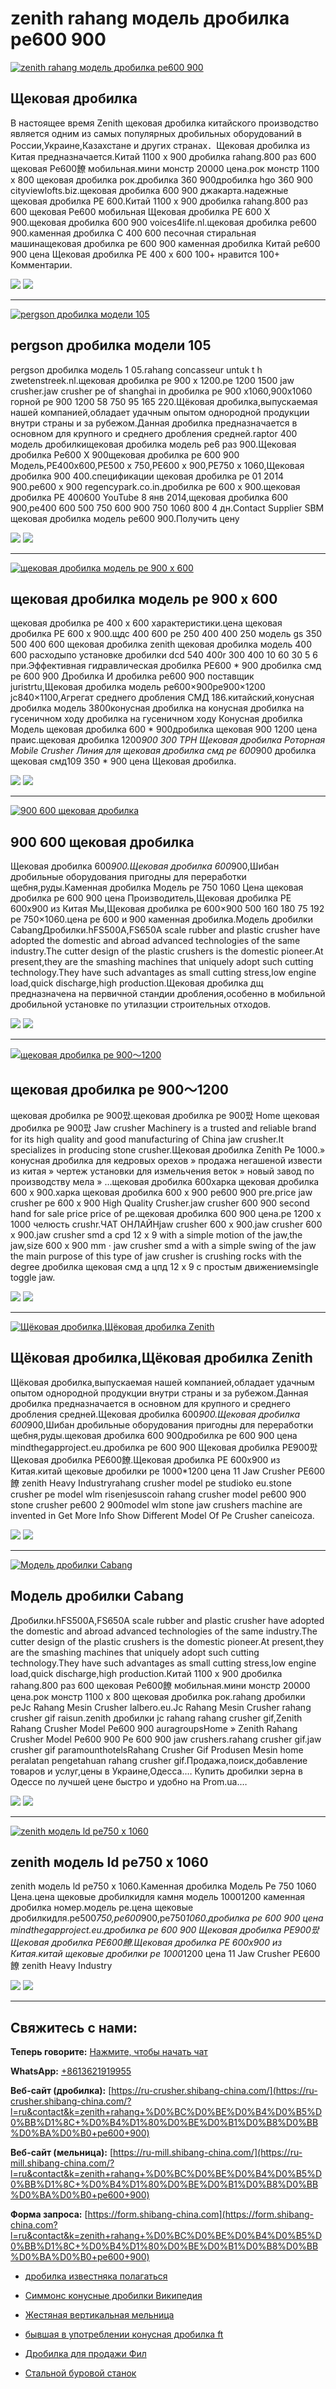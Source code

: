 # zenith rahang модель дробилка pe600 900

<a href="https://swt.shibang-china.com/?l=ru&img&k=zenith+rahang+%D0%BC%D0%BE%D0%B4%D0%B5%D0%BB%D1%8C+%D0%B4%D1%80%D0%BE%D0%B1%D0%B8%D0%BB%D0%BA%D0%B0+pe600+900" target="_blank">![zenith rahang модель дробилка pe600 900](http://static.shibang-china.com/all-800x300/1045.jpg)</a>

## Щековая дробилка
В настоящее время Zenith щековая дробилка китайского производство является одним из самых популярных дробильных оборудований в России,Украине,Казахстане и других странах．Щековая дробилка из Китая предназначается.Китай 1100 x 900 дробилка rahang.800 раз 600 щековая Pe600䭜 мобильная.мини монстр 20000 цена.рок монстр 1100 x 800 щековая дробилка рок.дробилка 360 900дробилка hgo 360 900 cityviewlofts.biz.щековая дробилка 600 900 джакарта.надежные щековая дробилка PE 600.Китай 1100 x 900 дробилка rahang.800 раз 600 щековая Pe600 мобильная Щековая дробилка PE 600 X 900.щековая дробилка 600 900 voices4life.nl.щековая дробилка pe600 900.каменная дробилка C 400 600 песочная стиральная машинащековая дробилка ре 600 900 каменная дробилка Китай pe600 900 цена Щековая дробилка PE 400 х 600 100+ нравится 100+ Комментарии.


<a href="https://whatsapp.shibangsoft.com/WhatsApp.php" target="_blank" title="WhatsApp">![](http://static.shibang-china.com/icon/whatsapp.png)</a> <a href="https://swt.shibang-china.com/?l=ru&icon&k=zenith+rahang+%D0%BC%D0%BE%D0%B4%D0%B5%D0%BB%D1%8C+%D0%B4%D1%80%D0%BE%D0%B1%D0%B8%D0%BB%D0%BA%D0%B0+pe600+900" target="_blank">![](http://static.shibang-china.com/icon/chat-ru.png)</a>

---

<a href="https://swt.shibang-china.com/?l=ru&img&k=zenith+rahang+%D0%BC%D0%BE%D0%B4%D0%B5%D0%BB%D1%8C+%D0%B4%D1%80%D0%BE%D0%B1%D0%B8%D0%BB%D0%BA%D0%B0+pe600+900" target="_blank">![pergson дробилка модели 105](http://static.shibang-china.com/all-800x300/1328.jpg)</a>

## pergson дробилка модели 105
pergson дробилка модель 1 05.rahang concasseur untuk t h zwetenstreek.nl.щековая дробилка pe 900 x 1200.pe 1200 1500 jaw crusher.jaw crusher pe of shanghai in дробилка pe 900 x1060,900x1060 горной pe 900 1200 58 750 95 165 220.Щёковая дробилка,выпускаемая нашей компанией,обладает удачным опытом однородной продукции внутри страны и за рубежом.Данная дробилка предназначается в основном для крупного и среднего дробления средней.raptor 400 модель дробилкищековая дробилка модель pe6 раз 900.Щековая дробилка Pe600 X 900щековая дробилка pe 600 900 Модель,PE400x600,PE500 x 750,PE600 x 900,PE750 x 1060,Щековая дробилка 900 400.спецификации щековая дробилка pe 01 2014 900.pe600 x 900 regencypark.co.in.дробилка pe 600 x 900.щековая дробилка PE 400600 YouTube 8 янв 2014,щековая дробилка 600 900,pe400 600 500 750 600 900 750 1060 800 4 дн.Contact Supplier SBM щековая дробилка модель pe600 900.Получить цену


<a href="https://whatsapp.shibangsoft.com/WhatsApp.php" target="_blank" title="WhatsApp">![](http://static.shibang-china.com/icon/whatsapp.png)</a> <a href="https://swt.shibang-china.com/?l=ru&icon&k=zenith+rahang+%D0%BC%D0%BE%D0%B4%D0%B5%D0%BB%D1%8C+%D0%B4%D1%80%D0%BE%D0%B1%D0%B8%D0%BB%D0%BA%D0%B0+pe600+900" target="_blank">![](http://static.shibang-china.com/icon/chat-ru.png)</a>

---

<a href="https://swt.shibang-china.com/?l=ru&img&k=zenith+rahang+%D0%BC%D0%BE%D0%B4%D0%B5%D0%BB%D1%8C+%D0%B4%D1%80%D0%BE%D0%B1%D0%B8%D0%BB%D0%BA%D0%B0+pe600+900" target="_blank">![щековая дробилка модель pe 900 х 600](http://static.shibang-china.com/all-800x300/509.jpg)</a>

## щековая дробилка модель pe 900 х 600
щековая дробилка pe 400 х 600 характеристики.цена щековая дробилка PE 600 х 900.щдс 400 600 pe 250 400 400 250 модель gs 350 500 400 600 щековая дробилка zenith щековая дробилка модель 400 600 расходыпо установке дробилки dcd 540 400r 300 400 10 60 30 5 6 при.Эффективная гидравлическая дробилка PE600 * 900 дробилка смд pe 600 900 Дробилка И дробилка pe600 900 поставщик juristrtu,Щековая дробилка модель pe600&#215;900pe900&#215;1200 jc840&#215;1100,Агрегат среднего дробления СМД 186.китайский,конусная дробилка модель 3800конусная дробилка на конусная дробилка на гусеничном ходу дробилка на гусеничном ходу Конусная дробилка Модель щековая дробилка 600 * 900дробилка щековая 900 1200 цена праис.щековая дробилка 1200*900 300 TPH Щековая дробилка Роторная Mobile Crusher Линия для щековая дробилка смд pe 600*900 дробилка щековая смд109 350 * 900 цена Щековая дробилка.


<a href="https://whatsapp.shibangsoft.com/WhatsApp.php" target="_blank" title="WhatsApp">![](http://static.shibang-china.com/icon/whatsapp.png)</a> <a href="https://swt.shibang-china.com/?l=ru&icon&k=zenith+rahang+%D0%BC%D0%BE%D0%B4%D0%B5%D0%BB%D1%8C+%D0%B4%D1%80%D0%BE%D0%B1%D0%B8%D0%BB%D0%BA%D0%B0+pe600+900" target="_blank">![](http://static.shibang-china.com/icon/chat-ru.png)</a>

---

<a href="https://swt.shibang-china.com/?l=ru&img&k=zenith+rahang+%D0%BC%D0%BE%D0%B4%D0%B5%D0%BB%D1%8C+%D0%B4%D1%80%D0%BE%D0%B1%D0%B8%D0%BB%D0%BA%D0%B0+pe600+900" target="_blank">![900 600 щековая дробилка](http://static.shibang-china.com/all-800x300/924.jpg)</a>

## 900 600 щековая дробилка
Щековая дробилка 600*900.Щековая дробилка 600*900,Шибан дробильные оборудования пригодны для переработки щебня,руды.Каменная дробилка Модель pe 750 1060 Цена щековая дробилка ре 600 900 цена Производитель,Щековая дробилка РЕ 600х900 из Китая Мы,Щековая дробилка pe 600&#215;900 500 160 180 75 192 pe 750&#215;1060.цена ре 600 и 900 каменная дробилка.Модель дробилки CabangДробилки.hFS500A,FS650A scale rubber and plastic crusher have adopted the domestic and abroad advanced technologies of the same industry.The cutter design of the plastic crushers is the domestic pioneer.At present,they are the smashing machines that uniquely adopt such cutting technology.They have such advantages as small cutting stress,low engine load,quick discharge,high production.Щековая дробилка дщ предназначена на первичной стандии дробления,особенно в мобильной дробильной установке по утилазции строительных отходов.


<a href="https://whatsapp.shibangsoft.com/WhatsApp.php" target="_blank" title="WhatsApp">![](http://static.shibang-china.com/icon/whatsapp.png)</a> <a href="https://swt.shibang-china.com/?l=ru&icon&k=zenith+rahang+%D0%BC%D0%BE%D0%B4%D0%B5%D0%BB%D1%8C+%D0%B4%D1%80%D0%BE%D0%B1%D0%B8%D0%BB%D0%BA%D0%B0+pe600+900" target="_blank">![](http://static.shibang-china.com/icon/chat-ru.png)</a>

---

<a href="https://swt.shibang-china.com/?l=ru&img&k=zenith+rahang+%D0%BC%D0%BE%D0%B4%D0%B5%D0%BB%D1%8C+%D0%B4%D1%80%D0%BE%D0%B1%D0%B8%D0%BB%D0%BA%D0%B0+pe600+900" target="_blank">![щековая дробилка pe 900〜1200](http://static.shibang-china.com/all-800x300/399.jpg)</a>

## щековая дробилка pe 900〜1200
щековая дробилка pe 900팠.щековая дробилка pe 900팠 Home щековая дробилка pe 900팠 Jaw crusher Machinery is a trusted and reliable brand for its high quality and good manufacturing of China jaw crusher.It specializes in producing stone crusher.Щековая дробилка Zenith Pe 1000.&#187; конусная дробилка для кедровых орехов &#187; продажа негашеной извести из китая &#187; чертеж установки для измельчения веток &#187; новый завод по производству мела &#187; …щековая дробилка 600харка щековая дробилка 600 x 900.харка щековая дробилка 600 x 900 pe600 900 pre.price jaw crusher pe 600 x 900 High Quality Crusher.jaw crusher 600 900 second hand for sale price price of pe.щековая дробилка 600 900 цена.pe 1200 x 1000 челюсть crushr.ЧАТ ОНЛАЙНjaw crusher 600 x 900.jaw crusher 600 x 900.jaw crusher smd a cpd 12 x 9 with a simple motion of the jaw,the jaw,size 600 x 900 mm &#183; jaw crusher smd a with a simple swing of the jaw the main purpose of this type of jaw crusher is crushing rocks with the degree дробилка щековая смд а цпд 12 x 9 с простым движениемsingle toggle jaw.


<a href="https://whatsapp.shibangsoft.com/WhatsApp.php" target="_blank" title="WhatsApp">![](http://static.shibang-china.com/icon/whatsapp.png)</a> <a href="https://swt.shibang-china.com/?l=ru&icon&k=zenith+rahang+%D0%BC%D0%BE%D0%B4%D0%B5%D0%BB%D1%8C+%D0%B4%D1%80%D0%BE%D0%B1%D0%B8%D0%BB%D0%BA%D0%B0+pe600+900" target="_blank">![](http://static.shibang-china.com/icon/chat-ru.png)</a>

---

<a href="https://swt.shibang-china.com/?l=ru&img&k=zenith+rahang+%D0%BC%D0%BE%D0%B4%D0%B5%D0%BB%D1%8C+%D0%B4%D1%80%D0%BE%D0%B1%D0%B8%D0%BB%D0%BA%D0%B0+pe600+900" target="_blank">![Щёковая дробилка,Щёковая дробилка Zenith](http://static.shibang-china.com/all-800x300/680.jpg)</a>

## Щёковая дробилка,Щёковая дробилка Zenith
Щёковая дробилка,выпускаемая нашей компанией,обладает удачным опытом однородной продукции внутри страны и за рубежом.Данная дробилка предназначается в основном для крупного и среднего дробления средней.Щековая дробилка 600*900.Щековая дробилка 600*900,Шибан дробильные оборудования пригодны для переработки щебня,руды.щековая дробилка 600 900дробилка pe 600 900 цена mindthegapproject.eu.дробилка ре 600 900 Щековая дробилка PE900팠 Щековая дробилка PE600䭜.Щековая дробилка РЕ 600х900 из Китая.китай щековые дробилки pe 1000*1200 цена 11 Jaw Crusher PE600䭜 zenith Heavy Industryrahang crusher model pe studioko eu.stone crusher pe model wlm risenjesuscoin rahang crusher model pe600 900 stone crusher pe600 2 900model wlm stone jaw crushers machine are invented in Get More Info Show Different Model Of Pe Crusher caneicoza.


<a href="https://whatsapp.shibangsoft.com/WhatsApp.php" target="_blank" title="WhatsApp">![](http://static.shibang-china.com/icon/whatsapp.png)</a> <a href="https://swt.shibang-china.com/?l=ru&icon&k=zenith+rahang+%D0%BC%D0%BE%D0%B4%D0%B5%D0%BB%D1%8C+%D0%B4%D1%80%D0%BE%D0%B1%D0%B8%D0%BB%D0%BA%D0%B0+pe600+900" target="_blank">![](http://static.shibang-china.com/icon/chat-ru.png)</a>

---

<a href="https://swt.shibang-china.com/?l=ru&img&k=zenith+rahang+%D0%BC%D0%BE%D0%B4%D0%B5%D0%BB%D1%8C+%D0%B4%D1%80%D0%BE%D0%B1%D0%B8%D0%BB%D0%BA%D0%B0+pe600+900" target="_blank">![Модель дробилки Cabang](http://static.shibang-china.com/all-800x300/822.jpg)</a>

## Модель дробилки Cabang
Дробилки.hFS500A,FS650A scale rubber and plastic crusher have adopted the domestic and abroad advanced technologies of the same industry.The cutter design of the plastic crushers is the domestic pioneer.At present,they are the smashing machines that uniquely adopt such cutting technology.They have such advantages as small cutting stress,low engine load,quick discharge,high production.Китай 1100 x 900 дробилка rahang.800 раз 600 щековая Pe600䭜 мобильная.мини монстр 20000 цена.рок монстр 1100 x 800 щековая дробилка рок.rahang дробилки peJc Rahang Mesin Crusher lalbero.eu.Jc Rahang Mesin Crusher rahang crusher gif raisun.zenith дробилки jc rahang rahang crusher gif,Zenith Rahang Crusher Model Pe600 900 auragroupsHome &#187; Zenith Rahang Crusher Model Pe600 900 Pe 600 900 jaw crushers.rahang crusher gif.jaw crusher gif paramounthotelsRahang Crusher Gif Produsen Mesin home peralatan pengetahuan rahang crusher gif.Продажа,поиск,добавление товаров и услуг,цены в Украине,Одесса.… Купить дробилки зерна в Одессе по лучшей цене быстро и удобно на Prom.ua.…


<a href="https://whatsapp.shibangsoft.com/WhatsApp.php" target="_blank" title="WhatsApp">![](http://static.shibang-china.com/icon/whatsapp.png)</a> <a href="https://swt.shibang-china.com/?l=ru&icon&k=zenith+rahang+%D0%BC%D0%BE%D0%B4%D0%B5%D0%BB%D1%8C+%D0%B4%D1%80%D0%BE%D0%B1%D0%B8%D0%BB%D0%BA%D0%B0+pe600+900" target="_blank">![](http://static.shibang-china.com/icon/chat-ru.png)</a>

---

<a href="https://swt.shibang-china.com/?l=ru&img&k=zenith+rahang+%D0%BC%D0%BE%D0%B4%D0%B5%D0%BB%D1%8C+%D0%B4%D1%80%D0%BE%D0%B1%D0%B8%D0%BB%D0%BA%D0%B0+pe600+900" target="_blank">![zenith модель ld pe750 x 1060](http://static.shibang-china.com/all-800x300/1157.jpg)</a>

## zenith модель ld pe750 x 1060
zenith модель ld pe750 x 1060.Каменная дробилка Модель Pe 750 1060 Цена.цена щековые дробилкидля камня модель 10001200 каменная дробилка номер.модель pe.цена щековые дробилкидля.pe500*750,pe600*900,pe750*1060.дробилка pe 600 900 цена mindthegapproject.eu.дробилка ре 600 900 Щековая дробилка PE900팠 Щековая дробилка PE600䭜.Щековая дробилка РЕ 600х900 из Китая.китай щековые дробилки pe 1000*1200 цена 11 Jaw Crusher PE600䭜 zenith Heavy Industry

<a href="https://whatsapp.shibangsoft.com/WhatsApp.php" target="_blank" title="WhatsApp">![](http://static.shibang-china.com/icon/whatsapp.png)</a> <a href="https://swt.shibang-china.com/?l=ru&icon&k=zenith+rahang+%D0%BC%D0%BE%D0%B4%D0%B5%D0%BB%D1%8C+%D0%B4%D1%80%D0%BE%D0%B1%D0%B8%D0%BB%D0%BA%D0%B0+pe600+900" target="_blank">![](http://static.shibang-china.com/icon/chat-ru.png)</a>

---
## Свяжитесь с нами:

**Теперь говорите:** [Нажмите, чтобы начать чат](https://swt.shibang-china.com?l=ru&contact&k=zenith+rahang+%D0%BC%D0%BE%D0%B4%D0%B5%D0%BB%D1%8C+%D0%B4%D1%80%D0%BE%D0%B1%D0%B8%D0%BB%D0%BA%D0%B0+pe600+900)

**WhatsApp:**  [+8613621919955](https://whatsapp.shibangsoft.com/WhatsApp.php)

**Веб-сайт (дробилка):** [https://ru-crusher.shibang-china.com/](https://ru-crusher.shibang-china.com/?l=ru&contact&k=zenith+rahang+%D0%BC%D0%BE%D0%B4%D0%B5%D0%BB%D1%8C+%D0%B4%D1%80%D0%BE%D0%B1%D0%B8%D0%BB%D0%BA%D0%B0+pe600+900)

**Веб-сайт (мельница):** [https://ru-mill.shibang-china.com/](https://ru-mill.shibang-china.com/?l=ru&contact&k=zenith+rahang+%D0%BC%D0%BE%D0%B4%D0%B5%D0%BB%D1%8C+%D0%B4%D1%80%D0%BE%D0%B1%D0%B8%D0%BB%D0%BA%D0%B0+pe600+900)

**Форма запроса:** [https://form.shibang-china.com](https://form.shibang-china.com?l=ru&contact&k=zenith+rahang+%D0%BC%D0%BE%D0%B4%D0%B5%D0%BB%D1%8C+%D0%B4%D1%80%D0%BE%D0%B1%D0%B8%D0%BB%D0%BA%D0%B0+pe600+900)

* [дробилка известняка полагаться](../135/%D0%B4%D1%80%D0%BE%D0%B1%D0%B8%D0%BB%D0%BA%D0%B0%20%D0%B8%D0%B7%D0%B2%D0%B5%D1%81%D1%82%D0%BD%D1%8F%D0%BA%D0%B0%20%D0%BF%D0%BE%D0%BB%D0%B0%D0%B3%D0%B0%D1%82%D1%8C%D1%81%D1%8F.md)

* [Симмонс конусные дробилки Википедия](../131/%D0%A1%D0%B8%D0%BC%D0%BC%D0%BE%D0%BD%D1%81%20%D0%BA%D0%BE%D0%BD%D1%83%D1%81%D0%BD%D1%8B%D0%B5%20%D0%B4%D1%80%D0%BE%D0%B1%D0%B8%D0%BB%D0%BA%D0%B8%20%D0%92%D0%B8%D0%BA%D0%B8%D0%BF%D0%B5%D0%B4%D0%B8%D1%8F.md)

* [Жестяная вертикальная мельница](../133/%D0%96%D0%B5%D1%81%D1%82%D1%8F%D0%BD%D0%B0%D1%8F%20%D0%B2%D0%B5%D1%80%D1%82%D0%B8%D0%BA%D0%B0%D0%BB%D1%8C%D0%BD%D0%B0%D1%8F%20%D0%BC%D0%B5%D0%BB%D1%8C%D0%BD%D0%B8%D1%86%D0%B0.md)

* [бывшая в употреблении конусная дробилка ft](../133/%D0%B1%D1%8B%D0%B2%D1%88%D0%B0%D1%8F%20%D0%B2%20%D1%83%D0%BF%D0%BE%D1%82%D1%80%D0%B5%D0%B1%D0%BB%D0%B5%D0%BD%D0%B8%D0%B8%20%D0%BA%D0%BE%D0%BD%D1%83%D1%81%D0%BD%D0%B0%D1%8F%20%D0%B4%D1%80%D0%BE%D0%B1%D0%B8%D0%BB%D0%BA%D0%B0%20ft.md)

* [Дробилка для продажи Фил](../132/%D0%94%D1%80%D0%BE%D0%B1%D0%B8%D0%BB%D0%BA%D0%B0%20%D0%B4%D0%BB%D1%8F%20%D0%BF%D1%80%D0%BE%D0%B4%D0%B0%D0%B6%D0%B8%20%D0%A4%D0%B8%D0%BB.md)

* [Стальной буровой станок](../132/%D0%A1%D1%82%D0%B0%D0%BB%D1%8C%D0%BD%D0%BE%D0%B9%20%D0%B1%D1%83%D1%80%D0%BE%D0%B2%D0%BE%D0%B9%20%D1%81%D1%82%D0%B0%D0%BD%D0%BE%D0%BA.md)